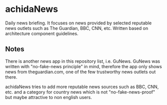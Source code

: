 # achidaNews
Daily news briefing. It focuses on news provided by selected reputable news outlets such as The Guardian, BBC, CNN, etc. Written based on architecture component guidelines.

## Notes
There is another news app in this repository list, i.e. GuNews. GuNews was written with "no-fake-news principle" in mind, therefore the app only shows news from theguardian.com, one of the few trustworthy news outlets out there.

achidaNews tries to add more reputable news sources such as BBC, CNN, etc. and a category for country news which is not "no-fake-news-proof" but maybe attractive to non english users.
